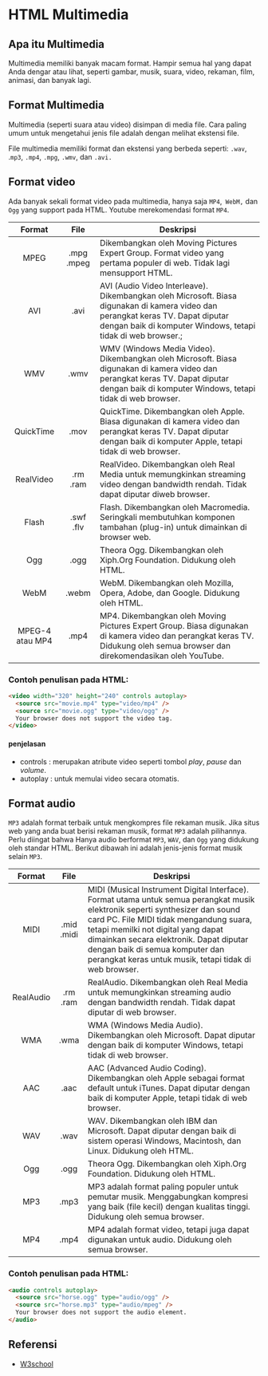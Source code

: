 # HTML Multimedia

## Apa itu Multimedia

Multimedia memiliki banyak macam format. Hampir semua hal yang dapat Anda dengar atau lihat, seperti gambar, musik, suara, video, rekaman, film, animasi, dan banyak lagi.

## Format Multimedia

Multimedia (seperti suara atau video) disimpan di media file. Cara paling umum untuk mengetahui jenis file adalah dengan melihat ekstensi file.

File multimedia memiliki format dan ekstensi yang berbeda seperti: `.wav`, .`mp3`, `.mp4`, `.mpg`, `.wmv`, dan `.avi.`

## Format video

Ada banyak sekali format video pada multimedia, hanya saja `MP4`,` WebM,` dan `Ogg` yang support pada HTML. Youtube merekomendasi format `MP4`.

|     Format      |    File    | Deskripsi                                                                                                                                                                                       |
| :-------------: | :--------: | ----------------------------------------------------------------------------------------------------------------------------------------------------------------------------------------------- |
|      MPEG       | .mpg .mpeg | Dikembangkan oleh Moving Pictures Expert Group. Format video yang pertama populer di web. Tidak lagi mensupport HTML.                                                                           |
|       AVI       |    .avi    | AVI (Audio Video Interleave). Dikembangkan oleh Microsoft. Biasa digunakan di kamera video dan perangkat keras TV. Dapat diputar dengan baik di komputer Windows, tetapi tidak di web browser.; |
|       WMV       |    .wmv    | WMV (Windows Media Video). Dikembangkan oleh Microsoft. Biasa digunakan di kamera video dan perangkat keras TV. Dapat diputar dengan baik di komputer Windows, tetapi tidak di web browser.     |
|    QuickTime    |    .mov    | QuickTime. Dikembangkan oleh Apple. Biasa digunakan di kamera video dan perangkat keras TV. Dapat diputar dengan baik di komputer Apple, tetapi tidak di web browser.                           |
|    RealVideo    |  .rm .ram  | RealVideo. Dikembangkan oleh Real Media untuk memungkinkan streaming video dengan bandwidth rendah. Tidak dapat diputar diweb browser.                                                          |
|      Flash      | .swf .flv  | Flash. Dikembangkan oleh Macromedia. Seringkali membutuhkan komponen tambahan (plug-in) untuk dimainkan di browser web.                                                                         |
|       Ogg       |    .ogg    | Theora Ogg. Dikembangkan oleh Xiph.Org Foundation. Didukung oleh HTML.                                                                                                                          |
|      WebM       |   .webm    | WebM. Dikembangkan oleh Mozilla, Opera, Adobe, dan Google. Didukung oleh HTML.                                                                                                                  |
| MPEG-4 atau MP4 |    .mp4    | MP4. Dikembangkan oleh Moving Pictures Expert Group. Biasa digunakan di kamera video dan perangkat keras TV. Didukung oleh semua browser dan direkomendasikan oleh YouTube.                     |

### Contoh penulisan pada HTML:

```html
<video width="320" height="240" controls autoplay>
  <source src="movie.mp4" type="video/mp4" />
  <source src="movie.ogg" type="video/ogg" />
  Your browser does not support the video tag.
</video>
```

#### penjelasan

- controls : merupakan atribute video seperti tombol _play_, _pause_ dan _volume_.
- autoplay : untuk memulai video secara otomatis.

## Format audio

`MP3` adalah format terbaik untuk mengkompres file rekaman musik.
Jika situs web yang anda buat berisi rekaman musik, format `MP3` adalah pilihannya. Perlu diingat bahwa Hanya audio berformat `MP3`, `WAV`, dan `Ogg` yang didukung oleh standar HTML.
Berikut dibawah ini adalah jenis-jenis format musik selain `MP3`.

|  Format   |    File    | Deskripsi                                                                                                                                                                                                                                                                                                                                              |
| :-------: | :--------: | ------------------------------------------------------------------------------------------------------------------------------------------------------------------------------------------------------------------------------------------------------------------------------------------------------------------------------------------------------ |
|   MIDI    | .mid .midi | MIDI (Musical Instrument Digital Interface). Format utama untuk semua perangkat musik elektronik seperti synthesizer dan sound card PC. File MIDI tidak mengandung suara, tetapi memilki not digital yang dapat dimainkan secara elektronik. Dapat diputar dengan baik di semua komputer dan perangkat keras untuk musik, tetapi tidak di web browser. |
| RealAudio |  .rm .ram  | RealAudio. Dikembangkan oleh Real Media untuk memungkinkan streaming audio dengan bandwidth rendah. Tidak dapat diputar di web browser.                                                                                                                                                                                                                |
|    WMA    |    .wma    | WMA (Windows Media Audio). Dikembangkan oleh Microsoft. Dapat diputar dengan baik di komputer Windows, tetapi tidak di web browser.                                                                                                                                                                                                                    |
|    AAC    |    .aac    | AAC (Advanced Audio Coding). Dikembangkan oleh Apple sebagai format default untuk iTunes. Dapat diputar dengan baik di komputer Apple, tetapi tidak di web browser.                                                                                                                                                                                    |
|    WAV    |    .wav    | WAV. Dikembangkan oleh IBM dan Microsoft. Dapat diputar dengan baik di sistem operasi Windows, Macintosh, dan Linux. Didukung oleh HTML.                                                                                                                                                                                                               |
|    Ogg    |    .ogg    | Theora Ogg. Dikembangkan oleh Xiph.Org Foundation. Didukung oleh HTML.                                                                                                                                                                                                                                                                                 |
|    MP3    |    .mp3    | MP3 adalah format paling populer untuk pemutar musik. Menggabungkan kompresi yang baik (file kecil) dengan kualitas tinggi. Didukung oleh semua browser.                                                                                                                                                                                               |
|    MP4    |    .mp4    | MP4 adalah format video, tetapi juga dapat digunakan untuk audio. Didukung oleh semua browser.                                                                                                                                                                                                                                                         |

### Contoh penulisan pada HTML:

```html
<audio controls autoplay>
  <source src="horse.ogg" type="audio/ogg" />
  <source src="horse.mp3" type="audio/mpeg" />
  Your browser does not support the audio element.
</audio>
```

## Referensi

- [W3school](https://www.w3schools.com/html/html_media.asp)
